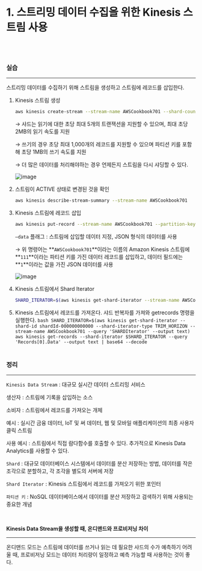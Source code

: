 # 1. 스트리밍 데이터 수집을 위한 Kinesis 스트림 사용

<br>
<br>

### 실습

---

스트리밍 데이터를 수집하기 위해 스트림을 생성하고 스트림에 레코드를 삽입한다.

1. Kinesis 스트림 생성

   ```bash
   aws kinesis create-stream --stream-name AWSCookbook701 --shard-count 1
   ```

   → 샤드는 읽기에 대한 초당 최대 5개의 트랜잭션을 지원할 수 있으며, 최대 초당 2MB의 읽기 속도를 지원

   → 쓰기의 경우 초당 최대 1,000개의 레코드를 지원할 수 있으며 파티션 키를 포함해 초당 1MB의 쓰기 속도를 지원

   → 더 많은 데이터를 처리해야하는 경우 언제든지 스트림을 다시 샤딩할 수 있다.

   ![image](https://user-images.githubusercontent.com/49095587/227703550-ccd1e401-9984-4616-a1d7-097023637e8b.png)

2. 스트림이 ACTIVE 상태로 변경된 것을 확인

   ```bash
   aws kinesis describe-stream-summary --stream-name AWSCookbook701
   ```

3. Kinesis 스트림에 레코드 삽입

   ```bash
   aws kinesis put-record --stream-name AWSCookbook701 --partition-key 111 --cli-binary-format raw-in-base64-out --data={\"Data\":\"1\"}
   ```

   `—data` 플래그 : 스트림에 삽입할 데이터 지정, JSON 형식의 데이터를 사용

   → 위 명령어는 **`AWSCookbook701`**이라는 이름의 Amazon Kinesis 스트림에 **`111`**이라는 파티션 키를 가진 데이터 레코드를 삽입하고, 데이터 필드에는 **`1`**이라는 값을 가진 JSON 데이터를 사용

   ![image](https://user-images.githubusercontent.com/49095587/227703573-6da01c0e-cf24-4114-9501-5b0cd76c5eef.png)

4. Kinesis 스트림에서 Shard Iterator

   ```bash
   SHARD_ITERATOR=$(aws kinesis get-shard-iterator --stream-name AWSCookbook701 --shard-id shardId-000000000000 --shard-iterator-type TRIM_HORIZON --query 'ShardIterator')
   ```

5. Kinesis 스트림에서 레코드를 가져온다. 샤드 반복자를 가져와 getrecords 명령을 실행한다.
   `bash
 SHARD_ITERATOR=$(aws kinesis get-shard-iterator --shard-id shardId-000000000000 --shard-iterator-type TRIM_HORIZON --stream-name AWSCookbook701 --query 'SHARDIterator' --output text) aws kinesis get-records --shard-iterator $SHARD_ITERATOR --query 'Records[0].Data' --output text | base64 --decode
 `
   <br>
   <br>

### 정리

---

`Kinesis Data Stream` : 대규모 실시간 데이터 스트리밍 서비스

생산자 : 스트림에 기록을 삽입하는 소스

소비자 : 스트림에서 레코드를 가져오는 개체

예시 : 실시간 금융 데이터, IoT 및 써 데이터, 웹 및 모바일 애플리케이션의 최종 사용자 클릭 스트림

사용 예시 : 스트림에서 직접 람다함수를 호출할 수 있다. 추가적으로 Kinesis Data Analytics를 사용할 수 있다.

`Shard` : 대규모 데이터베이스 시스템에서 데이터를 분산 저장하는 방법, 데이터를 작은 조각으로 분할하고, 각 조각을 별도의 서버에 저장

`Shard Iterator` : Kinesis 스트림에서 레코드를 가져오기 위한 포인터

`파티션 키` : NoSQL 데이터베이스에서 데이터를 분산 저장하고 검색하기 위해 사용되는 중요한 개념

<br>

**Kinesis Data Stream을 생성할 때, 온디맨드와 프로비저닝 차이**

---

온디맨드 모드는 스트림에 데이터를 쓰거나 읽는 데 필요한 샤드의 수가 예측하기 어려울 때, 프로비저닝 모드는 데이터 처리량이 일정하고 예측 가능할 때 사용하는 것이 좋다.
